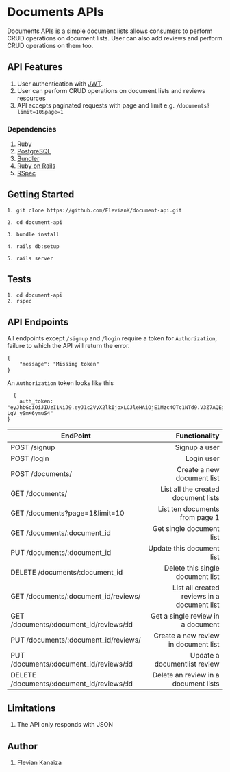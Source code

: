 # Documents APIs

Documents APIs is a simple document lists allows consumers to perform CRUD operations on document lists.
User can also add reviews and perform CRUD operations on them too.

## API Features

  1. User authentication with [JWT](http://jwt.io).
  2. User can perform CRUD operations on document lists and reviews resources
  3. API accepts paginated requests with page and limit e.g. `/documents?limit=10&page=1`

### Dependencies

  1. [Ruby](https://github.com/rbenv/rbenv)
  2. [PostgreSQL](http://www.postgresql.org/download/macosx/)
  3. [Bundler](http://bundler.io/)
  4. [Ruby on Rails](http://guides.rubyonrails.org/getting_started.html#installing-rails)
  5. [RSpec](http://rspec.info/)


## Getting Started

    1. git clone https://github.com/FlevianK/document-api.git

    2. cd document-api

    3. bundle install

    4. rails db:setup

    5. rails server


## Tests
    1. cd document-api
    2. rspec

## API Endpoints

All endpoints except `/signup` and `/login` require a token for `Authorization`, failure to which the API will return the error.

    {
        "message": "Missing token"
    }

An `Authorization` token looks like this

      {
        auth_token: "eyJhbGciOiJIUzI1NiJ9.eyJ1c2VyX2lkIjoxLCJleHAiOjE1Mzc4OTc1NTd9.V3Z7AQEguUDLCoFEp1I1jQrjmJbm-LgV_ySmK6ymuS4"
    }

| EndPoint                                    |   Functionality                             |
| ------------------------------------------- | -------------------------------------------:|
| POST /signup                                | Signup a user                               |
| POST /login                                 | Login user                                  |
| POST /documents/                            | Create a new document list                  |
| GET /documents/                             | List all the created document lists         |
| GET /documents?page=1&limit=10              | List ten documents from page 1              |
| GET /documents/:document_id                 | Get single document list                    |
| PUT /documents/:document_id                 | Update this document list                   |
| DELETE /documents/:document_id              | Delete this single document list            |
| GET /documents/:document_id/reviews/        | List all created reviews in a document list |
| GET /documents/:document_id/reviews/:id     | Get a single review in a document           |
| PUT /documents/:document_id/reviews/        | Create a new review in document list        |
| PUT /documents/:document_id/reviews/:id     | Update a documentlist review                |
| DELETE /documents/:document_id/reviews/:id  | Delete an review in a document lists        |


## Limitations

  1. The API only responds with JSON

## Author
  1. Flevian Kanaiza
